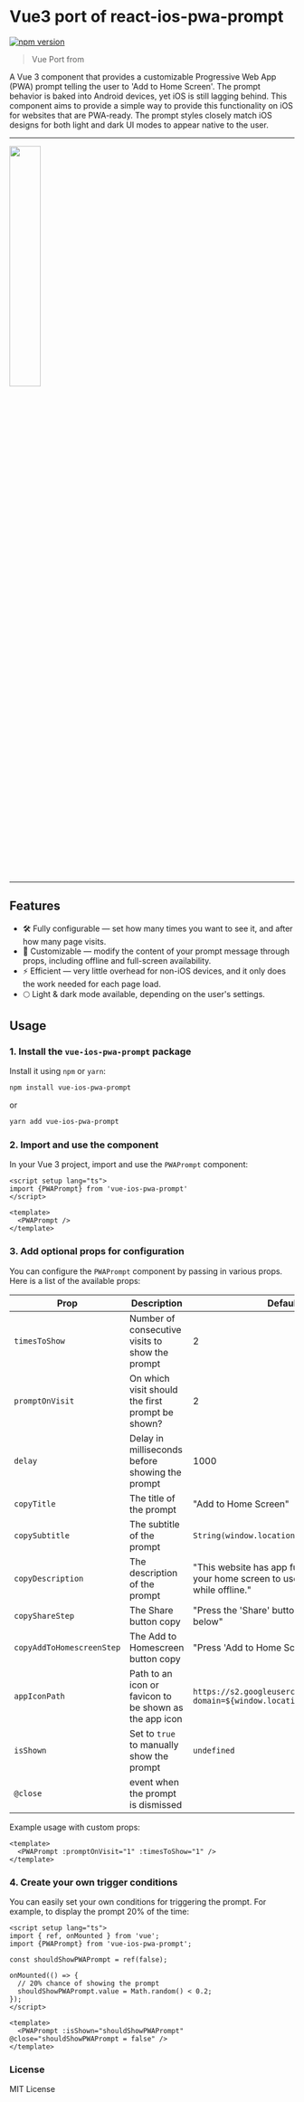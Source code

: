 
# Vue3 port of react-ios-pwa-prompt

[![npm version](http://img.shields.io/npm/v/vue-ios-pwa-prompt.svg?style=flat)](https://npmjs.org/package/vue-ios-pwa-prompt "View this project on npm") 

> Vue Port from 

A Vue 3 component that provides a customizable Progressive Web App (PWA) prompt telling the user to 'Add to Home Screen'. The prompt behavior is baked into Android devices, yet iOS is still lagging behind. This component aims to provide a simple way to provide this functionality on iOS for websites that are PWA-ready. The prompt styles closely match iOS designs for both light and dark UI modes to appear native to the user.



<hr>

<img src="https://user-images.githubusercontent.com/11626619/65389000-18352d00-dd49-11e9-82c8-6fac25a494c8.gif" width="33%">

<hr>

## Features

- 🛠 Fully configurable — set how many times you want to see it, and after how many page visits.
- 📃 Customizable — modify the content of your prompt message through props, including offline and full-screen availability.
- ⚡️ Efficient — very little overhead for non-iOS devices, and it only does the work needed for each page load.
- 🌕 Light & dark mode available, depending on the user's settings.

## Usage

### 1. Install the `vue-ios-pwa-prompt` package

Install it using `npm` or `yarn`:

```bash
npm install vue-ios-pwa-prompt
```

or

```bash
yarn add vue-ios-pwa-prompt
```

### 2. Import and use the component

In your Vue 3 project, import and use the `PWAPrompt` component:

```vue
<script setup lang="ts">
import {PWAPrompt} from 'vue-ios-pwa-prompt'
</script>

<template>
  <PWAPrompt />
</template>
```

### 3. Add optional props for configuration

You can configure the `PWAPrompt` component by passing in various props. Here is a list of the available props:

| Prop                    | Description                                            | Default Value                                                                                             |
| ----------------------- | ------------------------------------------------------ | --------------------------------------------------------------------------------------------------------- |
| `timesToShow`            | Number of consecutive visits to show the prompt        | 2                                                                                                         |
| `promptOnVisit`          | On which visit should the first prompt be shown?       | 2                                                                                                         |
| `delay`                  | Delay in milliseconds before showing the prompt        | 1000                                                                                                      |
| `copyTitle`              | The title of the prompt                                | "Add to Home Screen"                                                                                       |
| `copySubtitle`           | The subtitle of the prompt                             | `String(window.location.href)`                                                                             |
| `copyDescription`        | The description of the prompt                          | "This website has app functionality. Add it to your home screen to use it in fullscreen and while offline."|
| `copyShareStep`          | The Share button copy                                  | "Press the 'Share' button on the menu bar below"                                                          |
| `copyAddToHomescreenStep`| The Add to Homescreen button copy                      | "Press 'Add to Home Screen'"                                                                              |
| `appIconPath`            | Path to an icon or favicon to be shown as the app icon | `https://s2.googleusercontent.com/s2/favicons?domain=${window.location.origin}`                            |
| `isShown`                | Set to `true` to manually show the prompt              | `undefined`                                                                                               |
| `@close`                | event when the prompt is dismissed         |                                                                                          |


Example usage with custom props:

```vue
<template>
  <PWAPrompt :promptOnVisit="1" :timesToShow="1" />
</template>
```

### 4. Create your own trigger conditions

You can easily set your own conditions for triggering the prompt. For example, to display the prompt 20% of the time:

```vue
<script setup lang="ts">
import { ref, onMounted } from 'vue';
import {PWAPrompt} from 'vue-ios-pwa-prompt';

const shouldShowPWAPrompt = ref(false);

onMounted(() => {
  // 20% chance of showing the prompt
  shouldShowPWAPrompt.value = Math.random() < 0.2;
});
</script>

<template>
  <PWAPrompt :isShown="shouldShowPWAPrompt" @close="shouldShowPWAPrompt = false" />
</template>
```


### License

MIT License
```

